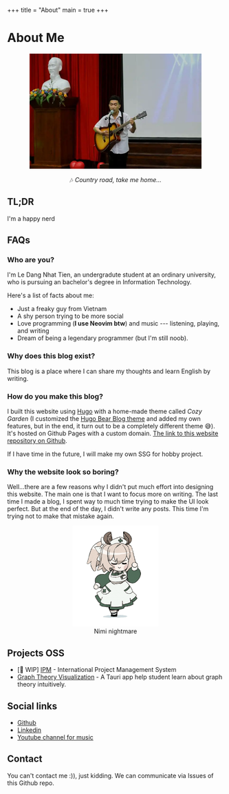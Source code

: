 +++
title = "About"
main = true
+++

# About Me

<div class="about-image__wrapper" align="center" style="margin:20px auto 0px;">
    <img width="400px" class="about-image" src="/images/nhat-tien.webp" alt="photo about me"/>
</div>

<p style="text-align: center">🎶 <i>Country road, take me home...</i></p>

## TL;DR 
I'm a happy nerd

## FAQs
### Who are you?
I'm Le Dang Nhat Tien, an undergradute student at an ordinary university, who is pursuing an bachelor's degree in Information Technology. 

Here's a list of facts about me:
- Just a freaky guy from Vietnam
- A shy person trying to be more social
- Love programming (**I use Neovim btw**) and music --- listening, playing, and writing
- Dream of being a legendary programmer (but I'm still noob).

### Why does this blog exist?
This blog is a place where I can share my thoughts and learn English by writing.

### How do you make this blog?
I built this website using [Hugo](https://gohugo.io/) with a home-made theme called *Cozy Garden* (I customized the [Hugo Bear Blog theme](https://github.com/janraasch/hugo-bearblog) and added my own features, but in the end, it turn out to be a completely different theme 😅). It's hosted on Github Pages with a custom domain. [The link to this website repository on Github](https://github.com/nhat-tien/blog).

If I have time in the future, I will make my own SSG for hobby project.

### Why the website look so boring?
Well...there are a few reasons why I didn't put much effort into designing this website. The main one is that I want to focus more on writing. The last time I made a blog, I spent way to much time trying to make the UI look perfect. But at the end of the day, I didn't write any posts. This time I'm trying not to make that mistake again.

<div align="center">
    <img width="200" src="/images/nimi-transparent.gif" alt="nimi" />
    <figcaption>Nimi nightmare</figcaption>
</div>

## Projects OSS
- [🚧 WIP] [IPM](https://github.com/nhat-tien/IPM) - International Project Management System
- [Graph Theory Visualization](https://github.com/nhat-tien/graph-theory) - A Tauri app help student learn about graph theory intuitively. 


## Social links
- [Github](https://github.com/nhat-tien/) 
- [Linkedin](https://www.linkedin.com/in/ledntien/)
- [Youtube channel for music](https://www.youtube.com/@bluemouse9259)

## Contact

You can't contact me :)), just kidding. We can communicate via Issues of this Github repo.




